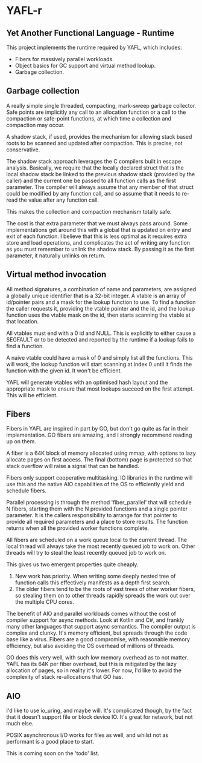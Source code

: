 # YAFL-r

## Yet Another Functional Language - Runtime

This project implements the runtime required by YAFL, which includes:
* Fibers for massively parallel workloads. 
* Object basics for GC support and virtual method lookup.
* Garbage collection.

## Garbage collection

A really simple single threaded, compacting, mark-sweep garbage collector.
Safe points are implicitly any call to an allocation function or a call to the
compaction or safe-point functions, at which time a collection and compaction
may occur.

A shadow stack, if used, provides the mechanism for allowing stack based roots
to be scanned and updated after compaction. This is precise, not conservative.

The shadow stack approach leverages the C compilers built in escape analysis.
Basically, we require that the locally declared struct that is the local shadow
stack be linked to the previous shadow stack (provided by the caller) and the
current one be passed to all function calls as the first parameter. The compiler
will always assume that any member of that struct could be modified by any
function call, and so assume that it needs to re-read the value after any
function call.

This makes the collection and compaction mechanism totally safe.

The cost is that extra parameter that we must always pass around. Some
implementations get around this with a global that is updated on entry
and exit of each function. I believe that this is less optimal as it
requires extra store and load operations, and complicates the act of
writing any function as you must remember to unlink the shadow stack.
By passing it as the first parameter, it naturally unlinks on return.

## Virtual method invocation

All method signatures, a combination of name and parameters, are assigned
a globally unique identifier that is a 32-bit integer. A vtable is an
array of id/pointer pairs and a mask for the lookup function to use. To
find a function the caller requests it, providing the vtable pointer and
the id, and the lookup function uses the vtable mask on the id, then starts
scanning the vtable at that location.

All vtables must end with a 0 id and NULL. This is explicitly to either
cause a SEGFAULT or to be detected and reported by the runtime if a lookup
fails to find a function.

A naive vtable could have a mask of 0 and simply list all the functions.
This will work, the lookup function will start scanning at index 0 until
it finds the function with the given id. It won't be efficient.

YAFL will generate vtables with an optimised hash layout and the
appropriate mask to ensure that most lookups succeed on the first
attempt. This will be efficient.

## Fibers

Fibers in YAFL are inspired in part by GO, but don't go quite as far
in their implementation. GO fibers are amazing, and I strongly recommend
reading up on them.

A fiber is a 64K block of memory allocated using mmap, with options to
lazy allocate pages on first access. The final (bottom) page is protected
so that stack overflow will raise a signal that can be handled.

Fibers only support cooperative multitasking. IO libraries in the runtime
will use this and the native AIO capabilities of the OS to efficiently
yield and schedule fibers.

Parallel processing is through the method 'fiber_parallel' that will
schedule N fibers, starting them with the N provided functions and a
single pointer parameter. It is the callers responsibility to arrange
for that pointer to provide all required parameters and a place to
store results. The function returns when all the provided worker
functions complete.

All fibers are scheduled on a work queue local to the current thread.
The local thread will always take the most recently queued job to
work on. Other threads will try to steal the least recently queued job
to work on.

This gives us two emergent properties quite cheaply.
1. New work has priority. When writing some deeply nested tree of function
   calls this effectively manifests as a depth first search.
2. The older fibers tend to be the roots of vast trees of other worker
   fibers, so stealing them on to other threads rapidly spreads the
   work out over the multiple CPU cores.

The benefit of AIO and parallel workloads comes without the cost of
compiler support for async methods. Look at Kotlin and C#, and frankly
many other languages that support async semantics. The compiler output
is complex and clunky. It's memory efficient, but spreads through the
code base like a virus. Fibers are a good compromise, with reasonable
memory efficiency, but also avoiding the OS overhead of millions of
threads.

GO does this very well, with such low memory overhead as to not matter.
YAFL has its 64K per fiber overhead, but this is mitigated by the lazy
allocation of pages, so in reality it's lower. For now, I'd like to avoid
the complexity of stack re-allocations that GO has.

## AIO

I'd like to use io_uring, and maybe will. It's complicated though, by
the fact that it doesn't support file or block device IO. It's great
for network, but not much else.

POSIX asynchronous I/O works for files as well, and whilst not as
performant is a good place to start.

This is coming soon on the 'todo' list.

